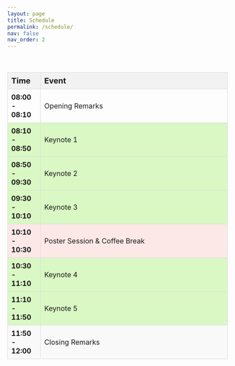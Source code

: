 ```yaml
---
layout: page
title: Schedule
permalink: /schedule/
nav: false
nav_order: 2
---
```


<br>
<style>
  table {
    width: 100%;
    border-collapse: collapse;
    margin: 20px 0;
  }
  th, td {
    border: 1px solid #ddd;
    padding: 8px;
    text-align: left;
  }
  th {
    background-color: #f2f2f2;
    font-size: 18px;
  }
  tr:nth-child(even) {
    background-color: #f9f9f9;
  }
  tr:hover {
    background-color: #f1f1f1;
  }
  .time {
    width: 15%;
    font-weight: bold;
  }
  .event {
    width: 85%;
  }
</style>
  <table>
    <thead>
      <tr>
        <th>Time</th>
        <th>Event</th>
      </tr>
    </thead>
    <tbody>
      <tr>
        <td class="time">08:00 - 08:10</td>
        <td class="event">Opening Remarks</td>
      </tr>
      <tr style="background-color: #d9f8c4;">
        <td class="time">08:10 - 08:50</td>
        <td class="event">Keynote 1</td>
      </tr>
      <tr style="background-color: #d9f8c4;">
        <td class="time">08:50 - 09:30</td>
        <td class="event">Keynote 2</td>
      </tr>
      <tr style="background-color: #d9f8c4;">
        <td class="time">09:30 - 10:10</td>
        <td class="event">Keynote 3</td>
      </tr>
      <tr style="background-color: #fce8e6;">
        <td class="time">10:10 - 10:30</td>
        <td class="event">Poster Session & Coffee Break</td>
      </tr>
      <tr style="background-color: #d9f8c4;">
        <td class="time">10:30 - 11:10</td>
        <td class="event">Keynote 4</td>
      </tr>
      <tr style="background-color: #d9f8c4;">
        <td class="time">11:10 - 11:50</td>
        <td class="event">Keynote 5</td>
      </tr>
      <tr>
        <td class="time">11:50 - 12:00</td>
        <td class="event">Closing Remarks</td>
      </tr>
    </tbody>
  </table>